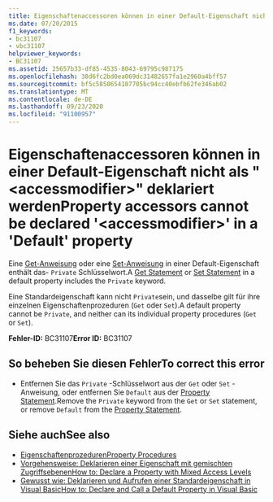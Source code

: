 ```yaml
---
title: Eigenschaftenaccessoren können in einer Default-Eigenschaft nicht als "<accessmodifier>" deklariert werden
ms.date: 07/20/2015
f1_keywords:
- bc31107
- vbc31107
helpviewer_keywords:
- BC31107
ms.assetid: 25657b33-df85-4535-8043-69795c987175
ms.openlocfilehash: 38d6fc2bd0ea069dc31482657fa1e2960a4bff57
ms.sourcegitcommit: bf5c5850654187705bc94cc40ebfb62fe346ab02
ms.translationtype: MT
ms.contentlocale: de-DE
ms.lasthandoff: 09/23/2020
ms.locfileid: "91100957"
---
```

# <a name="property-accessors-cannot-be-declared-accessmodifier-in-a-default-property"></a><span data-ttu-id="5fa77-102">Eigenschaftenaccessoren können in einer Default-Eigenschaft nicht als "\<accessmodifier>" deklariert werden</span><span class="sxs-lookup"><span data-stu-id="5fa77-102">Property accessors cannot be declared '\<accessmodifier>' in a 'Default' property</span></span>

<span data-ttu-id="5fa77-103">Eine [Get-Anweisung](../language-reference/statements/get-statement.md) oder eine [Set-Anweisung](../language-reference/statements/set-statement.md) in einer Default-Eigenschaft enthält das- `Private` Schlüsselwort.</span><span class="sxs-lookup"><span data-stu-id="5fa77-103">A [Get Statement](../language-reference/statements/get-statement.md) or [Set Statement](../language-reference/statements/set-statement.md) in a default property includes the `Private` keyword.</span></span>  
  
 <span data-ttu-id="5fa77-104">Eine Standardeigenschaft kann nicht `Private`sein, und dasselbe gilt für ihre einzelnen Eigenschaftenprozeduren (`Get` oder `Set`).</span><span class="sxs-lookup"><span data-stu-id="5fa77-104">A default property cannot be `Private`, and neither can its individual property procedures (`Get` or `Set`).</span></span>  
  
 <span data-ttu-id="5fa77-105">**Fehler-ID:** BC31107</span><span class="sxs-lookup"><span data-stu-id="5fa77-105">**Error ID:** BC31107</span></span>  
  
## <a name="to-correct-this-error"></a><span data-ttu-id="5fa77-106">So beheben Sie diesen Fehler</span><span class="sxs-lookup"><span data-stu-id="5fa77-106">To correct this error</span></span>  
  
- <span data-ttu-id="5fa77-107">Entfernen Sie das `Private` -Schlüsselwort aus der `Get` oder `Set` -Anweisung, oder entfernen Sie `Default` aus der [Property Statement](../language-reference/statements/property-statement.md).</span><span class="sxs-lookup"><span data-stu-id="5fa77-107">Remove the `Private` keyword from the `Get` or `Set` statement, or remove `Default` from the [Property Statement](../language-reference/statements/property-statement.md).</span></span>  
  
## <a name="see-also"></a><span data-ttu-id="5fa77-108">Siehe auch</span><span class="sxs-lookup"><span data-stu-id="5fa77-108">See also</span></span>

- [<span data-ttu-id="5fa77-109">Eigenschaftenprozeduren</span><span class="sxs-lookup"><span data-stu-id="5fa77-109">Property Procedures</span></span>](../programming-guide/language-features/procedures/property-procedures.md)
- [<span data-ttu-id="5fa77-110">Vorgehensweise: Deklarieren einer Eigenschaft mit gemischten Zugriffsebenen</span><span class="sxs-lookup"><span data-stu-id="5fa77-110">How to: Declare a Property with Mixed Access Levels</span></span>](../programming-guide/language-features/procedures/how-to-declare-a-property-with-mixed-access-levels.md)
- [<span data-ttu-id="5fa77-111">Gewusst wie: Deklarieren und Aufrufen einer Standardeigenschaft in Visual Basic</span><span class="sxs-lookup"><span data-stu-id="5fa77-111">How to: Declare and Call a Default Property in Visual Basic</span></span>](../programming-guide/language-features/procedures/how-to-declare-and-call-a-default-property.md)

